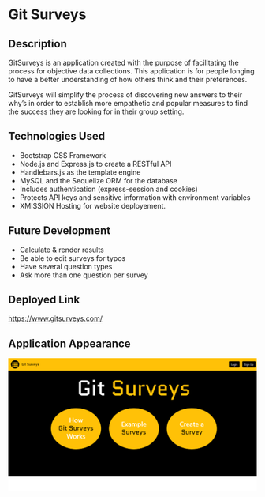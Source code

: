 # Git Surveys

## Description
GitSurveys is an application created with the purpose of facilitating the process for objective data collections. This application is for people longing to have a better understanding of how others think and their preferences. 

GitSurveys will simplify the process of discovering new answers to their why’s in order to establish more empathetic and popular measures to find the success they are looking for in their group setting.

## Technologies Used
- Bootstrap CSS Framework
- Node.js and Express.js to create a RESTful API
- Handlebars.js as the template engine
- MySQL and the Sequelize ORM for the database
- Includes authentication (express-session and cookies)
- Protects API keys and sensitive information with environment variables
- XMISSION Hosting for website deployement.

## Future Development
- Calculate & render results
- Be able to edit surveys for typos
- Have several question types
- Ask more than one question per survey

## Deployed Link
https://www.gitsurveys.com/

## Application Appearance

![GitSurveys](./public/images/screenshot.png)
